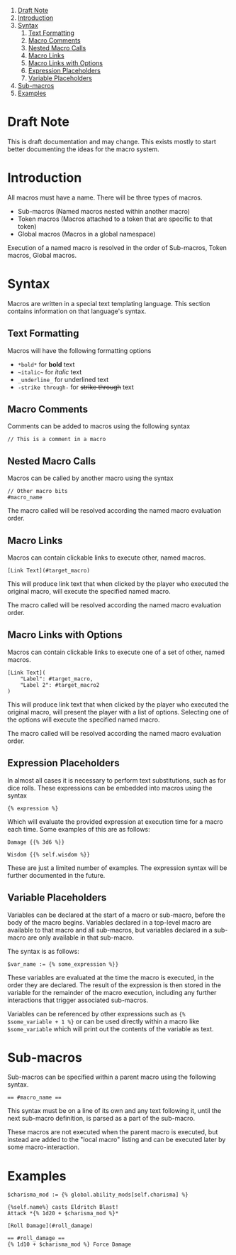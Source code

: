 <!-- TOC orderedList:true -->

1. [Draft Note](#draft-note)
2. [Introduction](#introduction)
3. [Syntax](#syntax)
    1. [Text Formatting](#text-formatting)
    2. [Macro Comments](#macro-comments)
    3. [Nested Macro Calls](#nested-macro-calls)
    4. [Macro Links](#macro-links)
    5. [Macro Links with Options](#macro-links-with-options)
    6. [Expression Placeholders](#expression-placeholders)
    7. [Variable Placeholders](#variable-placeholders)
4. [Sub-macros](#sub-macros)
5. [Examples](#examples)

<!-- /TOC -->

# Draft Note
This is draft documentation and may change.  This exists mostly to start better documenting the ideas for the macro system.

# Introduction

All macros must have a name.  There will be three types of macros.
* Sub-macros (Named macros nested within another macro)
* Token macros (Macros attached to a token that are specific to that token)
* Global macros (Macros in a global namespace)

Execution of a named macro is resolved in the order of Sub-macros, Token macros, Global macros.

# Syntax

Macros are written in a special text templating language.  This section contains information on that language's syntax.

## Text Formatting

Macros will have the following formatting options
* `*bold*` for **bold** text
* `~italic~` for _italic_ text
* `_underline_` for underlined text
* `-strike through-` for ~~strike through~~ text

## Macro Comments
Comments can be added to macros using the following syntax
```
// This is a comment in a macro
```

## Nested Macro Calls

Macros can be called by another macro using the syntax

```
// Other macro bits
#macro_name
```

The macro called will be resolved according the named macro evaluation order.

## Macro Links

Macros can contain clickable links to execute other, named macros.

```
[Link Text](#target_macro)
```

This will produce link text that when clicked by the player who executed the original macro, will execute the specified named macro.

The macro called will be resolved according the named macro evaluation order.

## Macro Links with Options
Macros can contain clickable links to execute one of a set of other, named macros.

```
[Link Text](
    "Label": #target_macro,
    "Label 2": #target_macro2
)
```

This will produce link text that when clicked by the player who executed the original macro, will present the player with a list of options.
Selecting one of the options will execute the specified named macro.

The macro called will be resolved according the named macro evaluation order.

## Expression Placeholders
In almost all cases it is necessary to perform text substitutions, such as for dice rolls.  These expressions can be embedded into macros using the syntax

```
{% expression %}
```

Which will evaluate the provided expression at execution time for a macro each time.  Some examples of this are as follows:

```
Damage {{% 3d6 %}}
```

```
Wisdom {{% self.wisdom %}}
```

These are just a limited number of examples.  The expression syntax will be further documented in the future.

## Variable Placeholders

Variables can be declared at the start of a macro or sub-macro, before the body of the macro begins.  Variables declared in a top-level macro are available to that macro and all sub-macros, but variables declared in a sub-macro are only available in that sub-macro.

The syntax is as follows:

```
$var_name := {% some_expression %}}
```

These variables are evaluated at the time the macro is executed, in the order they are declared.  The result of the expression is then stored in the variable for the remainder of the macro execution, including any further interactions that trigger associated sub-macros.

Variables can be referenced by other expressions such as `{% $some_variable + 1 %}` or can be used directly within a macro like `$some_variable` which will print out the contents of the variable as text.

# Sub-macros

Sub-macros can be specified within a parent macro using the following syntax.

```
== #macro_name ==
```

This syntax must be on a line of its own and any text following it, until the next sub-macro definition, is parsed as a part of the sub-macro.

These macros are not executed when the parent macro is executed, but instead are added to the "local macro" listing and can be executed later by some macro-interaction.

# Examples

```
$charisma_mod := {% global.ability_mods[self.charisma] %}

{%self.name%} casts Eldritch Blast!
Attack *{% 1d20 + $charisma_mod %}*

[Roll Damage](#roll_damage)

== #roll_damage ==
{% 1d10 + $charisma_mod %} Force Damage
```